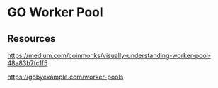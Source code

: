 # GO Worker Pool

## Resources

<https://medium.com/coinmonks/visually-understanding-worker-pool-48a83b7fc1f5>

<https://gobyexample.com/worker-pools>

